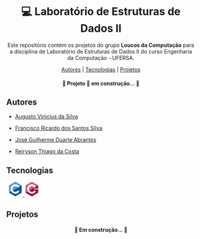 <h1 align="center">  &#128187; Laboratório de Estruturas de Dados II </h1>

<p align="center">Este repositório contém os projetos do grupo <strong>Loucos da Computação</strong> para a disciplina de Laboratório de Estruturas de Dados II do curso Engenharia da Computação - UFERSA.<p>
<p align="center">
    <a href="##Autores">Autores</a> |
    <a href="##Tecnologias">Tecnologias</a> |
    <a href="##Projetos">Projetos</a> 
</p>
<h4 align="center"> &#128679; Projeto &#128640; em construção... &#128679; </h4>

 ## Autores

- [Augusto Vinicius da Silva](https://github.com/Vinicius999)

- [Francisco Ricardo dos Santos Silva](https://github.com/Ricardo-SS) 

- [José Guilherme Duarte Abrantes](https://github.com/GuiDuarte07) 

- [Reiryson Thiago da Costa](https://github.com/reirysson)

## Tecnologias

<p style='margin: 16px 4px 32px;'>
	<a href="https://www.cprogramming.com/" target="_blank" rel="noreferrer">
        <img src="https://raw.githubusercontent.com/devicons/devicon/master/icons/c/c-original.svg" alt="c" width="40" height="40" />
    </a>
    <a href="https://www.w3schools.com/cpp/" target="_blank" rel="noreferrer">
        <img src="https://raw.githubusercontent.com/devicons/devicon/master/icons/cplusplus/cplusplus-original.svg" alt="cplusplus" width="40" height="40" />
    </a>
</p>

## Projetos

<h4 align="center"> &#128679; Em construção... &#128679; </h4>


